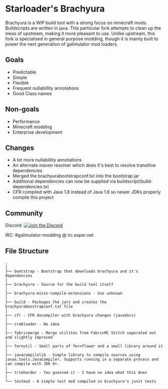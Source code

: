 # Starloader's Brachyura

Brachyura is a WIP build tool with a strong focus on minecraft mods. Buildscripts are written in java.
This particular fork attempts to clean up the mess of upstream, making it more pleasant to use.
Unlike upstream, this fork is specialised in general purpose modding, though it is mainly built
to power the next generation of galimulator mod loaders.

## Goals

 - Predictable
 - Simple
 - Flexible
 - Frequent nullabillity annotations
 - Good Class names

## Non-goals

 - Performance
 - Minecraft modding
 - Enterprise development

## Changes
 - A lot more nullabillity annotations
 - An alternate maven resolver which does it's best to resolve transitive dependencies
 - Merged the brachyurabootstrapconf.txt into the bootstrap jar
 - Additional dependencies can now be supplied via buildscript/build-dependencies.txt
 - CFR compiled with Java 1.8 instead of Java 1.6 so newer JDKs properly compile this project

## Community

Discord:
[![Join the Discord](https://discordapp.com/api/guilds/868569240398082068/widget.png?style=banner2)](https://discord.gg/CjnPMxsAX6)

IRC: #galimulator-modding @ irc.esper.net

## File Structure

```
.
│
├── bootstrap - Bootstrap that downloads brachyura and it's dependencies
│
├── brachyura - Source for the build tool itself
│
├── brachyura-mixin-compile-extensions - Use unknown
│
├── build - Packages the jars and creates the brachyuraboostrapconf.txt file
│
├── cfr - CFR decompiler with brachyura changes (javadocs)
│
├── crabloader - No idea
│
├── fabricmerge - Merge utilites from FabricMC Stitch seperated out and slightly improved
│
├── fernutil - Small parts of fernflower and a small library around it
│
├── javacompilelib - Simple library to compile sources using javax.tools.JavaCompiler. Supports running in a separate process and can compile with JDK 6+.
│
├── trieharder - You guessed it - I have no idea what this does
│
└── testmod - A simple test mod compiled in brachyura's junit tests
```
